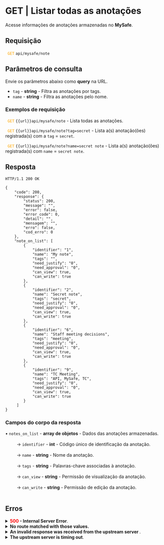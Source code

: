 # GET | Listar todas as anotações

Acesse informações de anotações armazenadas no **MySafe**.



## Requisição


 <code><span style="color:orange"> GET</code></span> `api/mysafe/note`


## Parâmetros de consulta
Envie os parâmetros abaixo como **query** na URL. 

* <summary><code>tag</code> - <b>string</b> - Filtra as anotações por tags.</summary>
* <summary><code>name</code> - <b>string</b> - Filtra as anotações pelo nome.</summary>


### Exemplos de requisição

<code><span style="color:orange"> GET</code></span> `{{url}}api/mysafe/note`  - Lista todas as anotações.

<code><span style="color:orange"> GET</code></span> `{{url}}api/mysafe/note?tag=secret` - Lista a(s) anotação(ões) registrada(s) com a `tag` = `secret`.

<code><span style="color:orange"> GET</code></span> `{{url}}api/mysafe/note?name=secret note` - Lista a(s) anotação(ões) registrada(s) com `name` = `secret note`.
  
  
  ## Resposta 
```
HTTP/1.1 200 OK
```

```
{
    "code": 200,
    "response": {
        "status": 200,
        "message": "",
        "error": false,
        "error_code": 0,
        "detail": "",
        "mensagem": "",
        "erro": false,
        "cod_erro": 0
    },
    "note_on_list": [
        {
            "identifier": "1",
            "name": "My note",
            "tags": "",
            "need_justify": "0",
            "need_approval": "0",
            "can_view": true,
            "can_write": true
        },
        {
            "identifier": "2",
            "name": "Secret note",
            "tags": "secret",
            "need_justify": "0",
            "need_approval": "0",
            "can_view": true,
            "can_write": true
        },
        {
            "identifier": "6",
            "name": "Staff meeting decisions",
            "tags": "meeting",
            "need_justify": "0",
            "need_approval": "0",
            "can_view": true,
            "can_write": true
        },
        {
            "identifier": "9",
            "name": "TC Meeting",
            "tags": "API, MySafe, TC",
            "need_justify": "0",
            "need_approval": "0",
            "can_view": true,
            "can_write": true
        }
     ]
}
```
 
 ### Campos do corpo da resposta

    
<summary>&#8226; <code>notes_on_list</code> - <b>array de objetos</b> - Dados das anotações armazenadas.</summary>

<br>
<summary>&nbsp;&emsp;&emsp;&nbsp;→ <code>identifier</code> - <b>int</b> - Código único de identificação da anotação.</summary>
    
<br>
<summary>&nbsp;&emsp;&emsp;&nbsp;→ <code>name</code> - <b>string</b> - Nome da anotação.</summary>

<br>
<summary>&nbsp;&emsp;&emsp;&nbsp;→ <code>tags</code> - <b>string</b> - Palavras-chave associadas à anotação.</summary>

<br>
 <summary>&nbsp;&emsp;&emsp;&nbsp;→ <code>can_view</code> - <b>string</b> - Permissão de visualização da anotação.</summary>
 
<br>   
<summary>&nbsp;&emsp;&emsp;&nbsp;→ <code>can_write</code> - <b>string</b> - Permissão de edição da anotação.</summary>
 
<br>   


 ## Erros
 
    
<details>
    <summary><b><span style="color:red">500</span> - Internal Server Error</b>.</summary>

***
    
<b>Mensagem: "Unexpected error."</b><br>

<p><b>Possível causa</b>: o erro está no servidor Segura.<br>
        
<b>Solução</b>: contate o time de suporte para mais informações.</p>
    
 ***
 </details>
 
 <details>
    <summary><b>No route matched with those values.</b></summary>

 ***
    
<b>Mensagem: "No route matched with those values."</b>
<p><b>Possíveis causas</b>: falha na autenticação da sua aplicação com o servidor Segura ou URL incorreta.<br>
        
<b>Solução</b>: verifique os parâmetros de autenticação como <code>Access Token URL</code>, <code>Client ID</code> e  <code>Client Secret</code> e solicite um novo token de acesso ou verifique e corrija a URL.
* * *
</details>
     
<details>
<summary><b>An invalid response was received from the upstream server
</b>.</summary>

*** 
   
<b>Mensagem: "An invalid response was received from the a seupstream server</b>
    
<p><b>Possível causa</b>: o servidor upstream pode estar demorando muito para responder, levando a um erro de timeout que é interpretado como uma resposta inválida pelo servidor proxy/gateway.<br>
        
<b>Solução</b>: verifique a conectividade entre a origem da requisição e o servidor Segura.</p>
***
</details>
     
   

<details>
<summary><b>The upstream server is timing out</b>.</summary>

*** 
    
<b>Mensagem: "An invalid response was received from the upstream server"</b>
    
<p><b>Possível causa</b>: o tempo da requisição se esgotou.
        
<b>Solução</b>: verifique a conectividade entre a origem da requisição e o servidor Segura.</p>
* * *
</details>
     

